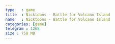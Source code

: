 ```yaml
---
type   : game
title  : Nicktoons - Battle for Volcano Island
name   : Nicktoons - Battle for Volcano Island
categories: [game]
telegram : 1268
size : 758 MB
---
```




